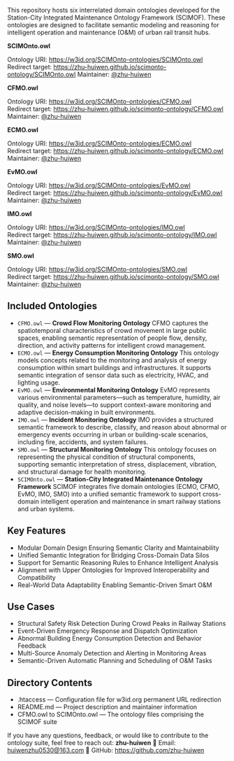 This repository hosts six interrelated domain ontologies developed for the Station-City Integrated Maintenance Ontology Framework (SCIMOF). These ontologies are designed to facilitate semantic modeling and reasoning for intelligent operation and maintenance (O&M) of urban rail transit hubs.

**SCIMOnto.owl**

Ontology URI: https://w3id.org/SClMOnto-ontologies/SCIMOnto.owl 
Redirect target: https://zhu-huiwen.github.io/scimonto-ontology/SCIMOnto.owl
Maintainer: [@zhu-huiwen](https://github.com/zhu-huiwen)

**CFMO.owl**

Ontology URI: https://w3id.org/SClMOnto-ontologies/CFMO.owl  
Redirect target: https://zhu-huiwen.github.io/scimonto-ontology/CFMO.owl  
Maintainer: [@zhu-huiwen](https://github.com/zhu-huiwen)

**ECMO.owl**

Ontology URI: https://w3id.org/SClMOnto-ontologies/ECMO.owl  
Redirect target: https://zhu-huiwen.github.io/scimonto-ontology/ECMO.owl  
Maintainer: [@zhu-huiwen](https://github.com/zhu-huiwen)

**EvMO.owl**

Ontology URI: https://w3id.org/SClMOnto-ontologies/EvMO.owl  
Redirect target: https://zhu-huiwen.github.io/scimonto-ontology/EvMO.owl  
Maintainer: [@zhu-huiwen](https://github.com/zhu-huiwen)

**IMO.owl**

Ontology URI: https://w3id.org/SClMOnto-ontologies/IMO.owl  
Redirect target: https://zhu-huiwen.github.io/scimonto-ontology/IMO.owl  
Maintainer: [@zhu-huiwen](https://github.com/zhu-huiwen)

**SMO.owl**

Ontology URI: https://w3id.org/SClMOnto-ontologies/SMO.owl  
Redirect target: https://zhu-huiwen.github.io/scimonto-ontology/SMO.owl  
Maintainer: [@zhu-huiwen](https://github.com/zhu-huiwen)


## Included Ontologies
- `CFMO.owl` — **Crowd Flow Monitoring Ontology**
CFMO captures the spatiotemporal characteristics of crowd movement in large public spaces, enabling semantic representation of people flow, density, direction, and activity patterns for intelligent crowd management.  
- `ECMO.owl` — **Energy Consumption Monitoring Ontology**
This ontology models concepts related to the monitoring and analysis of energy consumption within smart buildings and infrastructures. It supports semantic integration of sensor data such as electricity, HVAC, and lighting usage.
- `EvMO.owl` — **Environmental Monitoring Ontology**
EvMO represents various environmental parameters—such as temperature, humidity, air quality, and noise levels—to support context-aware monitoring and adaptive decision-making in built environments.
- `IMO.owl` — **Incident Monitoring Ontology**
IMO provides a structured semantic framework to describe, classify, and reason about abnormal or emergency events occurring in urban or building-scale scenarios, including fire, accidents, and system failures.
- `SMO.owl` — **Structural Monitoring Ontology**
This ontology focuses on representing the physical condition of structural components, supporting semantic interpretation of stress, displacement, vibration, and structural damage for health monitoring.
- `SCIMOnto.owl` — **Station-City Integrated Maintenance Ontology Framework**
SCIMOF integrates five domain ontologies (ECMO, CFMO, EvMO, IMO, SMO) into a unified semantic framework to support cross-domain intelligent operation and maintenance in smart railway stations and urban systems.

## Key Features
- Modular Domain Design Ensuring Semantic Clarity and Maintainability
- Unified Semantic Integration for Bridging Cross-Domain Data Silos
- Support for Semantic Reasoning Rules to Enhance Intelligent Analysis
- Alignment with Upper Ontologies for Improved Interoperability and Compatibility
- Real-World Data Adaptability Enabling Semantic-Driven Smart O&M

## Use Cases
- Structural Safety Risk Detection During Crowd Peaks in Railway Stations
- Event-Driven Emergency Response and Dispatch Optimization
- Abnormal Building Energy Consumption Detection and Behavior Feedback
- Multi-Source Anomaly Detection and Alerting in Monitoring Areas
- Semantic-Driven Automatic Planning and Scheduling of O&M Tasks

## Directory Contents
- .htaccess — Configuration file for w3id.org permanent URL redirection
- README.md — Project description and maintainer information
- CFMO.owl to SCIMOnto.owl — The ontology files comprising the SCIMOF suite

If you have any questions, feedback, or would like to contribute to the ontology suite, feel free to reach out:
**zhu-huiwen**
📧 Email: huiwenzhu0530@163.com
🔗 GitHub: https://github.com/zhu-huiwen
